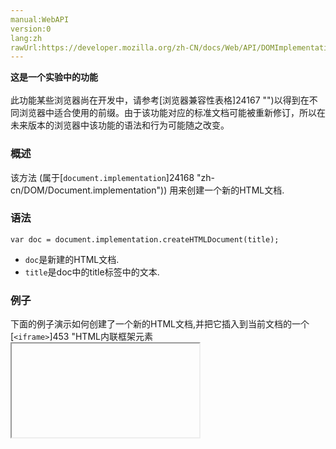 ```yaml
---
manual:WebAPI
version:0
lang:zh
rawUrl:https://developer.mozilla.org/zh-CN/docs/Web/API/DOMImplementation/createHTMLDocument
---
```






**这是一个实验中的功能**<br></br>此功能某些浏览器尚在开发中，请参考[浏览器兼容性表格]24167 "")以得到在不同浏览器中适合使用的前缀。由于该功能对应的标准文档可能被重新修订，所以在未来版本的浏览器中该功能的语法和行为可能随之改变。



### 概述<a name="概述"></a>


该方法 (属于[`document.implementation`]24168 "zh-cn/DOM/Document.implementation")) 用来创建一个新的HTML文档.


### 语法<a name="语法"></a>

```
var doc = document.implementation.createHTMLDocument(title);
```

* `doc`是新建的HTML文档.
* `title`是doc中的title标签中的文本.

### 例子<a name="例子"></a>


下面的例子演示如何创建了一个新的HTML文档,并把它插入到当前文档的一个[`<iframe>`]453 "HTML内联框架元素 <iframe> 表示嵌套的浏览上下文，有效地将另一个HTML页面嵌入到当前页面中。在HTML 4.01中，文档可能包含头部和正文，或头部和框架集，但不能包含正文和框架集。但是，<iframe>可以在正常的文档主体中使用。每个浏览上下文都有自己的会话历史记录和活动文档。包含嵌入内容的浏览上下文称为父浏览上下文。顶级浏览上下文（没有父级）通常是浏览器窗口。")中.



[查看在线演示]24169 "")



例子中的HTML代码如下:


```
<body>
  <p>Click <a href="javascript:makeDocument()">here</a> to create a new document and insert it below.</p>
  <iframe id="theFrame" src="about:blank" />
</body>
```


例子中用JavaScript实现的`makeDocument()`方法如下:


```
function makeDocument() {
  var frame = document.getElementById("theFrame");
          
  var doc = document.implementation.createHTMLDocument("New Document");
  var p = doc.createElement("p");
  p.innerHTML = "This is a new paragraph.";
  
  try {
    doc.body.appendChild(p);
  } catch(e) {
    console.log(e);
  }

  // 将新建的HTML文档放到iframe中.

  var destDocument = frame.contentDocument;
  var srcNode = doc.documentElement;
  var newNode = destDocument.importNode(srcNode, true);
  
  destDocument.replaceChild(newNode, destDocument.documentElement);
}
```


代码 4-12 行创建了一个新的HTML文档,并在里面插入一些内容. 第4行`createHTMLDocument()`构造了一个标题为&quot;New Document&quot;的HTML文档. 5-6行创建了一个段落元素并在里面插入了一些内容, 8-12行将新建的段落元素插入到HTML文档中.



16行获取了iframe的`contentDocument`属性.这是我们将要插入新建的HTML文档的地方. 下面的两行将新建的HTML文档插入到了iframe的根元素中.这样,我们用20行代码实现了用一个新建的HTML文档替换iframe中原有文档的目的.


### 备注<a name="备注"></a>


新生成的HTML文档有如下的初始结构:


```
<!doctype html>
<html>
<head>
<title>title</title>
</head>
<body>
</body>
</html>
```


译者注:


```
alert(document.implementation.createHTMLDocument("myTitle").documentElement.outerHTML)

//<html><head><title>myTitle</title></head><body></body></html>
```

### 规范<a name="规范"></a>

* [`createHTMLDocument`specification]24170 "http://www.whatwg.org/html/#dom-domhtmlimplementation-createhtmldocument")



## 文档标签和贡献者
**此页面的贡献者：**[teoli]160 ""),[ziyunfei]61 "")
**最后编辑者:**[teoli]160 ""),<time>Feb 24, 2015, 2:59:06 PM</time>


